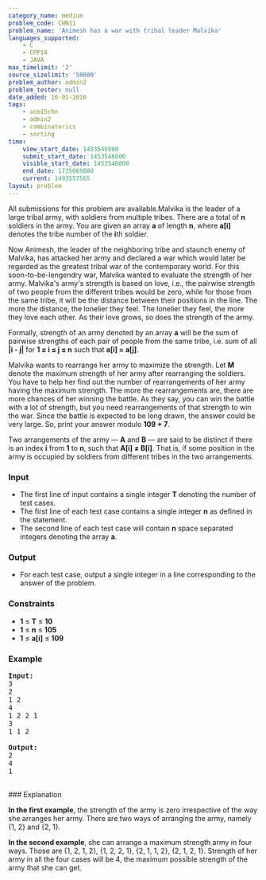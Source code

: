 ```yaml
---
category_name: medium
problem_code: CHN11
problem_name: 'Animesh has a war with tribal leader Malvika'
languages_supported:
    - C
    - CPP14
    - JAVA
max_timelimit: '2'
source_sizelimit: '50000'
problem_author: admin2
problem_tester: null
date_added: 16-01-2016
tags:
    - acm15chn
    - admin2
    - combinatorics
    - sorting
time:
    view_start_date: 1453546800
    submit_start_date: 1453546800
    visible_start_date: 1453546800
    end_date: 1735669800
    current: 1493557565
layout: problem
---
```

All submissions for this problem are available.Malvika is the leader of a large tribal army, with soldiers from multiple tribes. There are a total of **n** soldiers in the army. You are given an array **a** of length **n**, where **a\[i\]** denotes the tribe number of the **i**th soldier.

Now Animesh, the leader of the neighboring tribe and staunch enemy of Malvika, has attacked her army and declared a war which would later be regarded as the greatest tribal war of the contemporary world. For this soon-to-be-lengendry war, Malvika wanted to evaluate the strength of her army. Malvika's army's strength is based on love, i.e., the pairwise strength of two people from the different tribes would be zero, while for those from the same tribe, it will be the distance between their positions in the line. The more the distance, the lonelier they feel. The lonelier they feel, the more they love each other. As their love grows, so does the strength of the army.

Formally, strength of an army denoted by an array **a** will be the sum of pairwise strengths of each pair of people from the same tribe, i.e. sum of all **|i - j|** for **1 ≤ i ≤ j ≤ n** such that **a\[i\] = a\[j\]**.

Malvika wants to rearrange her army to maximize the strength. Let **M** denote the maximum strength of her army after rearranging the soldiers. You have to help her find out the number of rearrangements of her army having the maximum strength. The more the rearrangements are, there are more chances of her winning the battle. As they say, you can win the battle with a lot of strength, but you need rearrangements of that strength to win the war. Since the battle is expected to be long drawn, the answer could be very large. So, print your answer modulo **109 + 7**.

Two arrangements of the army — **A** and **B** — are said to be distinct if there is an index **i** from **1** to **n**, such that **A\[i\] ≠ B\[i\]**. That is, if some position in the army is occupied by soldiers from different tribes in the two arrangements.

### Input

- The first line of input contains a single integer **T** denoting the number of test cases.
- The first line of each test case contains a single integer **n** as defined in the statement.
- The second line of each test case will contain **n** space separated integers denoting the array **a**.

### Output

- For each test case, output a single integer in a line corresponding to the answer of the problem.

### Constraints

- **1** ≤ **T** ≤ **10**
- **1** ≤ **n** ≤ **105**
- **1** ≤ **a\[i\]** ≤ **109**

### Example

<pre><b>Input:</b>
3
2
1 2
4
1 2 2 1
3
1 1 2

<b>Output:</b>
2
4
1

</pre>### Explanation
**In the first example**, the strength of the army is zero irrespective of the way she arranges her army. There are two ways of arranging the army, namely {1, 2} and {2, 1}.

**In the second example**, she can arrange a maximum strength army in four ways. Those are {1, 2, 1, 2}, {1, 2, 2, 1}, {2, 1, 1, 2}, {2, 1, 2, 1}. Strength of her army in all the four cases will be 4, the maximum possible strength of the army that she can get.
